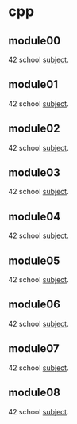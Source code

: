 # cpp

## module00
42 school [subject](https://cdn.intra.42.fr/pdf/pdf/13806/en.subject.pdf).

## module01
42 school [subject](https://cdn.intra.42.fr/pdf/pdf/13845/en.subject.pdf).

## module02
42 school [subject](https://cdn.intra.42.fr/pdf/pdf/13163/en.subject.pdf).

## module03
42 school [subject](https://cdn.intra.42.fr/pdf/pdf/13165/en.subject.pdf).

## module04
42 school [subject](https://cdn.intra.42.fr/pdf/pdf/15271/en.subject.pdf).

## module05
42 school [subject](https://cdn.intra.42.fr/pdf/pdf/13168/en.subject.pdf).

## module06
42 school [subject](https://cdn.intra.42.fr/pdf/pdf/14429/en.subject.pdf).

## module07
42 school [subject](https://cdn.intra.42.fr/pdf/pdf/13176/en.subject.pdf).

## module08
42 school [subject](https://cdn.intra.42.fr/pdf/pdf/13180/en.subject.pdf).
